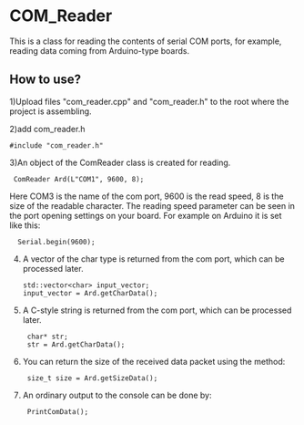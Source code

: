 # COM_Reader

This is a class for reading the contents of serial COM ports, for example, reading data coming from Arduino-type boards.

## How to use?
1)Upload files "com_reader.cpp" and "com_reader.h" to the root where the project is assembling.

2)add com_reader.h
    
    #include "com_reader.h"
    
3)An object of the ComReader class is created for reading.
     
     ComReader Ard(L"COM1", 9600, 8); 
     
Here COM3 is the name of the com port, 9600 is the read speed, 8 is the size of the readable character.
The reading speed parameter can be seen in the port opening settings on your board. For example on Arduino it is set like this:

      Serial.begin(9600);
      
4) A vector of the char type is returned from the com port, which can be processed later.

       std::vector<char> input_vector;
       input_vector = Ard.getCharData();
       
5) A C-style string is returned from the com port, which can be processed later.

        char* str;
        str = Ard.getCharData();
       
6) You can return the size of the received data packet using the method:

        size_t size = Ard.getSizeData();
        
7) An ordinary output to the console can be done by:

        PrintComData();
